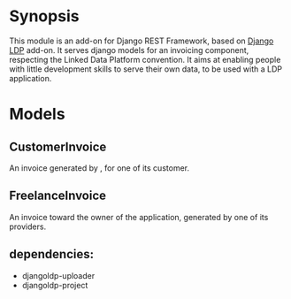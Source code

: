 # Synopsis

This module is an add-on for Django REST Framework, based on [Django LDP](https://git.happy-dev.fr/startinblox/djangoldp) add-on. It serves django models for an invoicing component, respecting the Linked Data Platform convention.
It aims at enabling people with little development skills to serve their own data, to be used with a LDP application.

# Models

## CustomerInvoice

An invoice generated by , for one of its customer.

## FreelanceInvoice

An invoice toward the owner of the application, generated by one of its providers.

## dependencies:
  - djangoldp-uploader
  - djangoldp-project